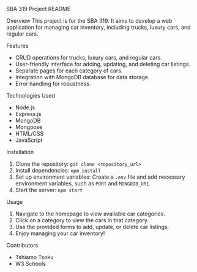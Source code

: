  SBA 319 Project README

 Overview
This project is for the SBA 319. It aims to develop a web application for managing car inventory, including trucks, luxury cars, and regular cars.

 Features
- CRUD operations for trucks, luxury cars, and regular cars.
- User-friendly interface for adding, updating, and deleting car listings.
- Separate pages for each category of cars.
- Integration with MongoDB database for data storage.
- Error handling for robustness.

 Technologies Used
- Node.js
- Express.js
- MongoDB
- Mongoose
- HTML/CSS
- JavaScript

 Installation
1. Clone the repository: `git clone <repository_url>`
2. Install dependencies: `npm install`
3. Set up environment variables: Create a `.env` file and add necessary environment variables, such as `PORT` and `MONGODB_URI`.
4. Start the server: `npm start`

 Usage
1. Navigate to the homepage to view available car categories.
2. Click on a category to view the cars in that category.
3. Use the provided forms to add, update, or delete car listings.
4. Enjoy managing your car inventory!

 Contributors
- Tshiamo Tsoku
- W3 Schools

